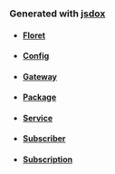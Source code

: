 ### Generated with [jsdox](http://jsdox.org/)

* #### [Floret](floret-jsdoc.md)
* #### [Config](config-jsdoc.md)
* #### [Gateway](gateway-jsdoc.md)
* #### [Package](package-jsdoc.md)
* #### [Service](service-jsdoc.md)
* #### [Subscriber](subscriber-jsdoc.md)
* #### [Subscription](subscription-jsdoc.md)